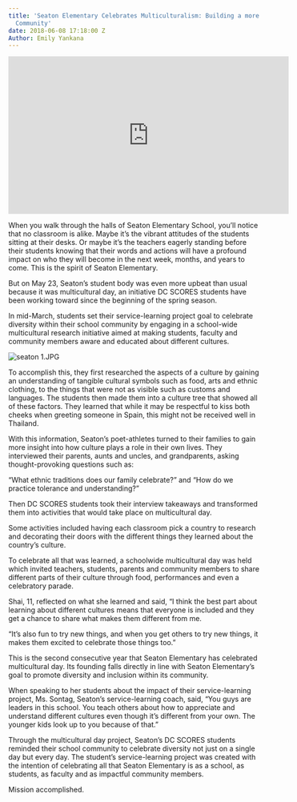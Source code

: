 ```yaml
---
title: 'Seaton Elementary Celebrates Multiculturalism: Building a more Diverse & Inclusive
  Community'
date: 2018-06-08 17:18:00 Z
Author: Emily Yankana
---
```


<iframe width="560" height="315" src="https://www.youtube.com/embed/K5WPmQvfg9k" frameborder="0" allow="autoplay; encrypted-media" allowfullscreen></iframe>

When you walk through the halls of Seaton Elementary School, you’ll notice that no classroom is alike. Maybe it’s the vibrant attitudes of the students sitting at their desks. Or maybe it’s the teachers eagerly standing before their students knowing that their words and actions will have a profound impact on who they will become in the next week, months, and years to come. This is the spirit of Seaton Elementary.

But on May 23, Seaton’s student body was even more upbeat than usual because it was multicultural day, an initiative DC SCORES students have been working toward since the beginning of the spring season.

In mid-March, students set their service-learning project goal to celebrate diversity within their school community by engaging in a school-wide multicultural research initiative aimed at making students, faculty and community members aware and educated about different cultures.

![seaton 1.JPG](/uploads/seaton%201.JPG)

To accomplish this, they first researched the aspects of a culture by gaining an understanding of tangible cultural symbols such as food, arts and ethnic clothing, to the things that were not as visible such as customs and languages. The students then made them into a culture tree that showed all of these factors. They learned that while it may be respectful to kiss both cheeks when greeting someone in Spain, this might not be received well in Thailand.

With this information, Seaton’s poet-athletes turned to their families to gain more insight into how culture plays a role in their own lives. They interviewed their parents, aunts and uncles, and grandparents, asking thought-provoking questions such as:

“What ethnic traditions does our family celebrate?” and “How do we practice tolerance and understanding?”

Then DC SCORES students took their interview takeaways and transformed them into activities that would take place on multicultural day.

Some activities included having each classroom pick a country to research and decorating their doors with the different things they learned about the country’s culture.

To celebrate all that was learned, a schoolwide multicultural day was held which invited teachers, students, parents and community members to share different parts of their culture through food, performances and even a celebratory parade.

Shai, 11, reflected on what she learned and said, “I think the best part about learning about different cultures means that everyone is included and they get a chance to share what makes them different from me.

“It’s also fun to try new things, and when you get others to try new things, it makes them excited to celebrate those things too.”

This is the second consecutive year that Seaton Elementary has celebrated multicultural day. Its founding falls directly in line with Seaton Elementary’s goal to promote diversity and inclusion within its community.

When speaking to her students about the impact of their service-learning project, Ms. Sontag, Seaton’s service-learning coach, said, “You guys are leaders in this school. You teach others about how to appreciate and understand different cultures even though it’s different from your own. The younger kids look up to you because of that.”

Through the multicultural day project, Seaton’s DC SCORES students reminded their school community to celebrate diversity not just on a single day but every day. The student’s service-learning project was created with the intention of celebrating all that Seaton Elementary is as a school, as students, as faculty and as impactful community members.

Mission accomplished.